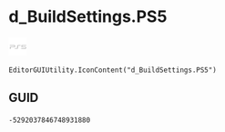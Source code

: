# d_BuildSettings.PS5
![](/img/d_BuildSettings.PS5.png)

``` CSharp
EditorGUIUtility.IconContent("d_BuildSettings.PS5")
```
## GUID
```
-5292037846748931880
```
